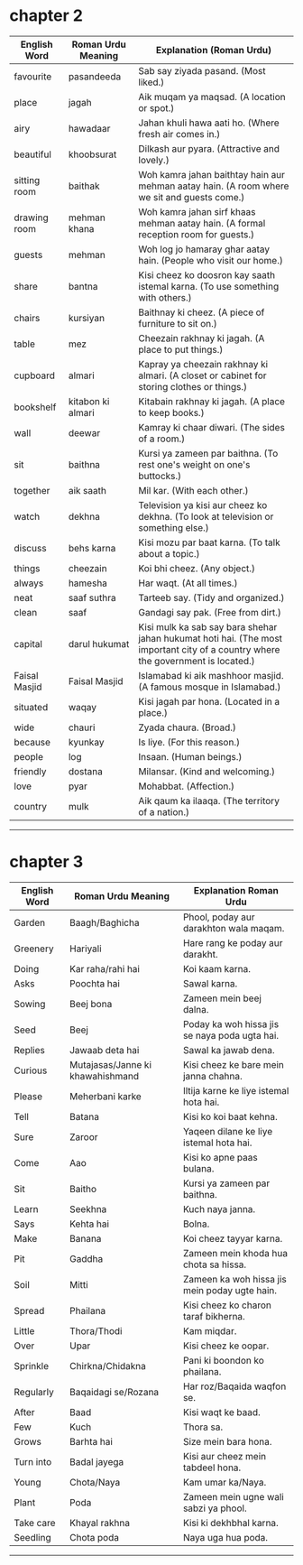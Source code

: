 # chapter 2 

| **English Word** | **Roman Urdu Meaning** | **Explanation (Roman Urdu)** |
|---|---|---|
| favourite | pasandeeda | Sab say ziyada pasand. (Most liked.) |
| place | jagah | Aik muqam ya maqsad. (A location or spot.) |
| airy | hawadaar | Jahan khuli hawa aati ho. (Where fresh air comes in.) |
| beautiful | khoobsurat | Dilkash aur pyara. (Attractive and lovely.) |
| sitting room | baithak | Woh kamra jahan baithtay hain aur mehman aatay hain. (A room where we sit and guests come.) |
| drawing room | mehman khana | Woh kamra jahan sirf khaas mehman aatay hain. (A formal reception room for guests.) |
| guests | mehman | Woh log jo hamaray ghar aatay hain. (People who visit our home.) |
| share | bantna | Kisi cheez ko doosron kay saath istemal karna. (To use something with others.) |
| chairs | kursiyan | Baithnay ki cheez. (A piece of furniture to sit on.) |
| table | mez | Cheezain rakhnay ki jagah. (A place to put things.) |
| cupboard | almari | Kapray ya cheezain rakhnay ki almari. (A closet or cabinet for storing clothes or things.) |
| bookshelf | kitabon ki almari | Kitabain rakhnay ki jagah. (A place to keep books.) |
| wall | deewar | Kamray ki chaar diwari. (The sides of a room.) |
| sit | baithna | Kursi ya zameen par baithna. (To rest one's weight on one's buttocks.) |
| together | aik saath | Mil kar. (With each other.) |
| watch | dekhna | Television ya kisi aur cheez ko dekhna. (To look at television or something else.) |
| discuss | behs karna | Kisi mozu par baat karna. (To talk about a topic.) |
| things | cheezain | Koi bhi cheez. (Any object.) |
| always | hamesha | Har waqt. (At all times.) |
| neat | saaf suthra | Tarteeb say. (Tidy and organized.) |
| clean | saaf | Gandagi say pak. (Free from dirt.) |
| capital | darul hukumat | Kisi mulk ka sab say bara shehar jahan hukumat hoti hai. (The most important city of a country where the government is located.) |
| Faisal Masjid | Faisal Masjid | Islamabad ki aik mashhoor masjid. (A famous mosque in Islamabad.) |
| situated | waqay | Kisi jagah par hona. (Located in a place.) |
| wide | chauri | Zyada chaura. (Broad.) |
| because | kyunkay | Is liye. (For this reason.) |
| people | log | Insaan. (Human beings.) |
| friendly | dostana | Milansar. (Kind and welcoming.) |
| love | pyar | Mohabbat. (Affection.) |
| country | mulk | Aik qaum ka ilaaqa. (The territory of a nation.) |

---
# chapter 3

| **English Word** | **Roman Urdu Meaning** | **Explanation Roman Urdu**                                                                      |
|-----------------|-----------------------|-------------------------------------------------------------------------------------------------|
| Garden          | Baagh/Baghicha        | Phool, poday aur darakhton wala maqam.                                                           |
| Greenery        | Hariyali              | Hare rang ke poday aur darakht.                                                                 |
| Doing           | Kar raha/rahi hai     | Koi kaam karna.                                                                                   |
| Asks            | Poochta hai           | Sawal karna.                                                                                    |
| Sowing          | Beej bona             | Zameen mein beej dalna.                                                                          |
| Seed            | Beej                  | Poday ka woh hissa jis se naya poda ugta hai.                                                      |
| Replies         | Jawaab deta hai       | Sawal ka jawab dena.                                                                           |
| Curious         | Mutajasas/Janne ki khawahishmand | Kisi cheez ke bare mein janna chahna.                                                         |
| Please          | Meherbani karke      | Iltija karne ke liye istemal hota hai.                                                            |
| Tell            | Batana                | Kisi ko koi baat kehna.                                                                          |
| Sure            | Zaroor                | Yaqeen dilane ke liye istemal hota hai.                                                            |
| Come            | Aao                   | Kisi ko apne paas bulana.                                                                         |
| Sit             | Baitho                | Kursi ya zameen par baithna.                                                                      |
| Learn           | Seekhna              | Kuch naya janna.                                                                                  |
| Says            | Kehta hai             | Bolna.                                                                                          |
| Make            | Banana                | Koi cheez tayyar karna.                                                                         |
| Pit             | Gaddha                | Zameen mein khoda hua chota sa hissa.                                                              |
| Soil            | Mitti                 | Zameen ka woh hissa jis mein poday ugte hain.                                                      |
| Spread          | Phailana             | Kisi cheez ko charon taraf bikherna.                                                              |
| Little          | Thora/Thodi          | Kam miqdar.                                                                                       |
| Over            | Upar                 | Kisi cheez ke oopar.                                                                             |
| Sprinkle        | Chirkna/Chidakna     | Pani ki boondon ko phailana.                                                                      |
| Regularly       | Baqaidagi se/Rozana  | Har roz/Baqaida waqfon se.                                                                         |
| After           | Baad                  | Kisi waqt ke baad.                                                                                |
| Few             | Kuch                  | Thora sa.                                                                                         |
| Grows           | Barhta hai           | Size mein bara hona.                                                                             |
| Turn into       | Badal jayega         | Kisi aur cheez mein tabdeel hona.                                                                   |
| Young           | Chota/Naya          | Kam umar ka/Naya.                                                                                  |
| Plant           | Poda                  | Zameen mein ugne wali sabzi ya phool.                                                              |
| Take care       | Khayal rakhna       | Kisi ki dekhbhal karna.                                                                            |
| Seedling        | Chota poda          | Naya uga hua poda.                                                                                |

---

